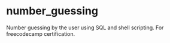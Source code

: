 # number_guessing
Number guessing by the user using SQL and shell scripting. For freecodecamp certification. 
